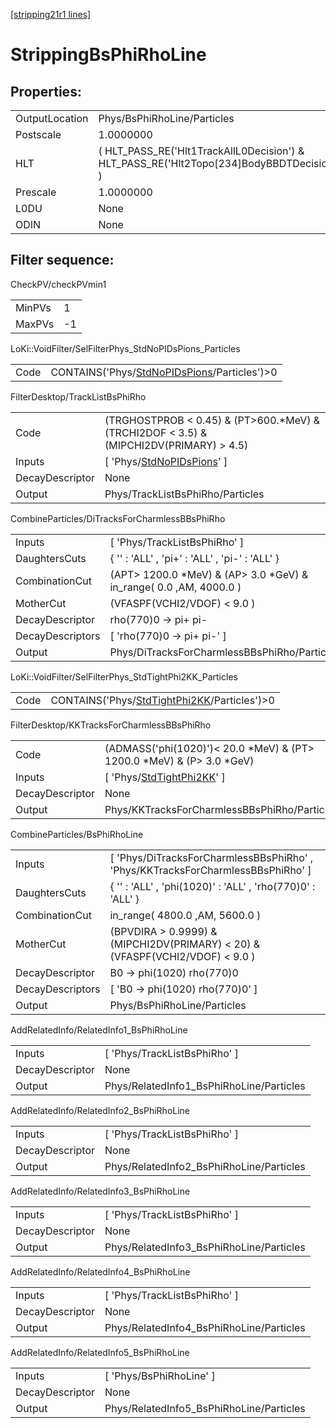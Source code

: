 [[stripping21r1 lines]](./stripping21r1-index)

# StrippingBsPhiRhoLine

## Properties:

|                |                                                                                            |
|----------------|--------------------------------------------------------------------------------------------|
| OutputLocation | Phys/BsPhiRhoLine/Particles                                                                |
| Postscale      | 1.0000000                                                                                  |
| HLT            | ( HLT_PASS_RE('Hlt1TrackAllL0Decision') & HLT_PASS_RE('Hlt2Topo[234]BodyBBDTDecision') ) |
| Prescale       | 1.0000000                                                                                  |
| L0DU           | None                                                                                       |
| ODIN           | None                                                                                       |

## Filter sequence:

CheckPV/checkPVmin1

|        |     |
|--------|-----|
| MinPVs | 1   |
| MaxPVs | -1  |

LoKi::VoidFilter/SelFilterPhys_StdNoPIDsPions_Particles

|      |                                                                                                |
|------|------------------------------------------------------------------------------------------------|
| Code | CONTAINS('Phys/[StdNoPIDsPions](./stripping21r1-commonparticles-stdnopidspions)/Particles')\>0 |

FilterDesktop/TrackListBsPhiRho

|                 |                                                                                            |
|-----------------|--------------------------------------------------------------------------------------------|
| Code            | (TRGHOSTPROB \< 0.45) & (PT\>600.\*MeV) & (TRCHI2DOF \< 3.5) & (MIPCHI2DV(PRIMARY) \> 4.5) |
| Inputs          | [ 'Phys/[StdNoPIDsPions](./stripping21r1-commonparticles-stdnopidspions)' ]              |
| DecayDescriptor | None                                                                                       |
| Output          | Phys/TrackListBsPhiRho/Particles                                                           |

CombineParticles/DiTracksForCharmlessBBsPhiRho

|                  |                                                                       |
|------------------|-----------------------------------------------------------------------|
| Inputs           | [ 'Phys/TrackListBsPhiRho' ]                                        |
| DaughtersCuts    | { '' : 'ALL' , 'pi+' : 'ALL' , 'pi-' : 'ALL' }                        |
| CombinationCut   | (APT\> 1200.0 \*MeV) & (AP\> 3.0 \*GeV) & in_range( 0.0 ,AM, 4000.0 ) |
| MotherCut        | (VFASPF(VCHI2/VDOF) \< 9.0 )                                          |
| DecayDescriptor  | rho(770)0 -\> pi+ pi-                                                 |
| DecayDescriptors | [ 'rho(770)0 -\> pi+ pi-' ]                                         |
| Output           | Phys/DiTracksForCharmlessBBsPhiRho/Particles                          |

LoKi::VoidFilter/SelFilterPhys_StdTightPhi2KK_Particles

|      |                                                                                                |
|------|------------------------------------------------------------------------------------------------|
| Code | CONTAINS('Phys/[StdTightPhi2KK](./stripping21r1-commonparticles-stdtightphi2kk)/Particles')\>0 |

FilterDesktop/KKTracksForCharmlessBBsPhiRho

|                 |                                                                               |
|-----------------|-------------------------------------------------------------------------------|
| Code            | (ADMASS('phi(1020)')\< 20.0 \*MeV) & (PT\> 1200.0 \*MeV) & (P\> 3.0 \*GeV)    |
| Inputs          | [ 'Phys/[StdTightPhi2KK](./stripping21r1-commonparticles-stdtightphi2kk)' ] |
| DecayDescriptor | None                                                                          |
| Output          | Phys/KKTracksForCharmlessBBsPhiRho/Particles                                  |

CombineParticles/BsPhiRhoLine

|                  |                                                                                   |
|------------------|-----------------------------------------------------------------------------------|
| Inputs           | [ 'Phys/DiTracksForCharmlessBBsPhiRho' , 'Phys/KKTracksForCharmlessBBsPhiRho' ] |
| DaughtersCuts    | { '' : 'ALL' , 'phi(1020)' : 'ALL' , 'rho(770)0' : 'ALL' }                        |
| CombinationCut   | in_range( 4800.0 ,AM, 5600.0 )                                                    |
| MotherCut        | (BPVDIRA \> 0.9999) & (MIPCHI2DV(PRIMARY) \< 20) & (VFASPF(VCHI2/VDOF) \< 9.0 )   |
| DecayDescriptor  | B0 -\> phi(1020) rho(770)0                                                        |
| DecayDescriptors | [ 'B0 -\> phi(1020) rho(770)0' ]                                                |
| Output           | Phys/BsPhiRhoLine/Particles                                                       |

AddRelatedInfo/RelatedInfo1_BsPhiRhoLine

|                 |                                          |
|-----------------|------------------------------------------|
| Inputs          | [ 'Phys/TrackListBsPhiRho' ]           |
| DecayDescriptor | None                                     |
| Output          | Phys/RelatedInfo1_BsPhiRhoLine/Particles |

AddRelatedInfo/RelatedInfo2_BsPhiRhoLine

|                 |                                          |
|-----------------|------------------------------------------|
| Inputs          | [ 'Phys/TrackListBsPhiRho' ]           |
| DecayDescriptor | None                                     |
| Output          | Phys/RelatedInfo2_BsPhiRhoLine/Particles |

AddRelatedInfo/RelatedInfo3_BsPhiRhoLine

|                 |                                          |
|-----------------|------------------------------------------|
| Inputs          | [ 'Phys/TrackListBsPhiRho' ]           |
| DecayDescriptor | None                                     |
| Output          | Phys/RelatedInfo3_BsPhiRhoLine/Particles |

AddRelatedInfo/RelatedInfo4_BsPhiRhoLine

|                 |                                          |
|-----------------|------------------------------------------|
| Inputs          | [ 'Phys/TrackListBsPhiRho' ]           |
| DecayDescriptor | None                                     |
| Output          | Phys/RelatedInfo4_BsPhiRhoLine/Particles |

AddRelatedInfo/RelatedInfo5_BsPhiRhoLine

|                 |                                          |
|-----------------|------------------------------------------|
| Inputs          | [ 'Phys/BsPhiRhoLine' ]                |
| DecayDescriptor | None                                     |
| Output          | Phys/RelatedInfo5_BsPhiRhoLine/Particles |
